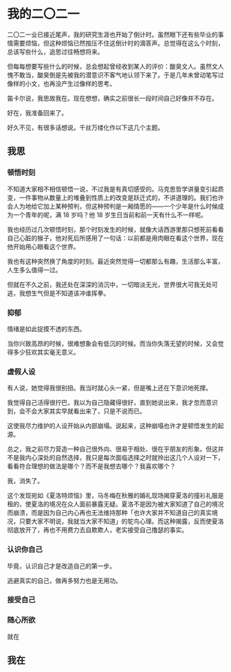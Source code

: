 # 我的二〇二一

<!-- <span style="color: gray;">2021.12.31</span> -->

二〇二一业已接近尾声，我的研究生涯也开始了倒计时。虽然眼下还有些毕业的事情需要烦恼，但这种烦恼已然按压不住这倒计时的滴答声。总觉得在这么个时刻，总该写些什么，追思过往畅想将来。

但每每想要写些什么的时候，总会想起曾经收到某人的评价：酸臭文人。虽然文人愧不敢当，酸臭倒是先被我的潜意识不客气地认领下来了。于是几年未曾动笔写过像样的小文，也再没产生过像样的思考。

笛卡尔说，我思故我在。现在想想，确实之前很长一段时间自己好像并不存在。

好在，我准备回来了。

好久不见，有很多话想说。千丝万缕化作以下这几个主题。

## 我思

### 顿悟时刻

不知道大家相不相信顿悟一说，不过我是有真切感受的。马克思哲学讲量变引起质变，一件事物从数量上的堆叠到性质上的改变是跃迁式的，不讲道理的。我们也许会人为地给它加上某种预判，但这种预判是一厢情愿的——一个少年是什么时候成为一个青年的呢，满 18 岁吗？他 18 岁生日当前和前一天有什么不一样呢。

我也经历过几次顿悟时刻，那个时刻发生的时候，就像大话西游里那只想死前看看自己心脏的猴子，他对死后所感用了一句话：以前都是用肉眼在看这个世界，现在他开始用心眼看这个世界。

我也有这种突然换了角度的时刻。最近突然觉得一切都那么有趣，生活那么丰富，人生多么值得一过。

但就在不久之前，我还处在深深的消沉中，一切暗淡无光，世界很大可我无处可逃，我想生气但是不知道该冲谁挥拳。

### 抑郁

情绪是如此捉摸不透的东西。

当你兴致高昂的时候，很难想象会有低沉的时候。而当你失落无望的时候，又会觉得多少狂欢其实毫无意义。

### 虚假人设

有人说，她觉得我很别扭。我当时就心头一紧，但是嘴上还在下意识地死撑。

我觉得自己活得很拧巴，我以为自己隐藏得很好，直到她说出来，我才忽而意识到，会不会大家其实早就看出来了，只是不说而已。

这使我尽力维护的人设开始从内部崩塌。说起来，这种崩塌也许才是顿悟发生的起源。

总之，我之前尽力营造一种自己很外向、很易于相处、很在乎朋友的形象。但这并不是我内心深处的自然选择，我只是每次面临选择之时就拎出这几个人设对一下，看看符合理想的做法是哪个？而不是我想去哪个？我喜欢哪个？

我，消失了。

这个发现宛如《夏洛特烦恼》里，马冬梅在秋雅的婚礼现场揭穿夏洛的撞衫礼服是租的，使夏洛的境况在众人面前暴露无疑。夏洛不是因为被大家知道了自己的境况而崩溃，而是因为自己内心再也无法维持那种「也许大家并不知道自己的真实境况，只要大家不明说，我就当大家不知道」的鸵鸟心理。而这种揭露，反而使夏洛彻底放开了，再也不用费力去自欺欺人，老实接受自己撸瑟的事实。

### 认识你自己

毕竟，认识自己才是改造自己的第一步。

逃避真实的自己，做再多努力也是无用功。

### 接受自己



### 随心所欲

就在

## 我在





